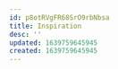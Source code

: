 ```yaml
---
id: p8otRVgFR68SrO9rbNbsa
title: Inspiration
desc: ''
updated: 1639759645945
created: 1639759645945
---
```


